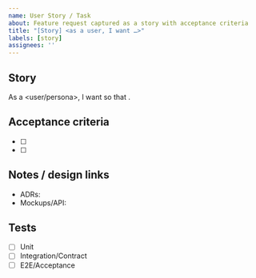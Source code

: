 ```yaml
---
name: User Story / Task
about: Feature request captured as a story with acceptance criteria
title: "[Story] <as a user, I want …>"
labels: [story]
assignees: ''
---
```


## Story
As a <user/persona>, I want <goal> so that <value>.

## Acceptance criteria
- [ ] <criterion>
- [ ] <criterion>

## Notes / design links
- ADRs: <links>
- Mockups/API: <links>

## Tests
- [ ] Unit
- [ ] Integration/Contract
- [ ] E2E/Acceptance
